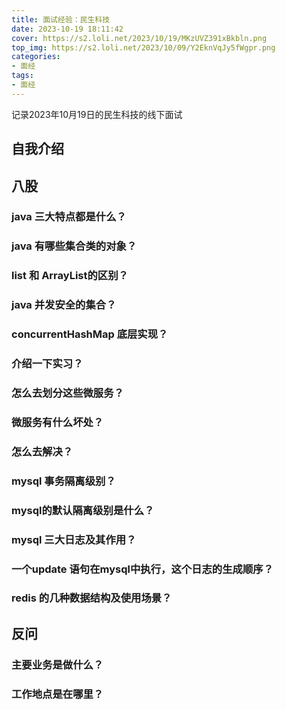 ```yaml
---
title: 面试经验：民生科技
date: 2023-10-19 18:11:42
cover: https://s2.loli.net/2023/10/19/MKzUVZ391xBkbln.png
top_img: https://s2.loli.net/2023/10/09/Y2EknVqJy5fWgpr.png
categories:
- 面经
tags:
- 面经
---
```


记录2023年10月19日的民生科技的线下面试

## 自我介绍

## 八股

### java 三大特点都是什么？

### java 有哪些集合类的对象？

### list 和 ArrayList的区别？

### java 并发安全的集合？

### concurrentHashMap 底层实现？

### 介绍一下实习？

### 怎么去划分这些微服务？

### 微服务有什么坏处？

### 怎么去解决？

### mysql 事务隔离级别？

### mysql的默认隔离级别是什么？

### mysql 三大日志及其作用？

### 一个update 语句在mysql中执行，这个日志的生成顺序？

### redis 的几种数据结构及使用场景？

## 反问

### 主要业务是做什么？

### 工作地点是在哪里？
